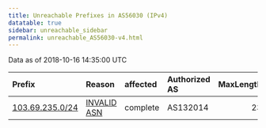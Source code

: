 ```yaml
---
title: Unreachable Prefixes in AS56030 (IPv4)
datatable: true
sidebar: unreachable_sidebar
permalink: unreachable_AS56030-v4.html
---
```


Data as of 2018-10-16 14:35:00 UTC


<div class="datatable-begin"></div>

| Prefix                                                   | Reason                                                                                                 | affected   | Authorized AS   |   MaxLength | Anchor                                       |   unreachable /24s |
|:---------------------------------------------------------|:-------------------------------------------------------------------------------------------------------|:-----------|:----------------|------------:|:---------------------------------------------|-------------------:|
| [103.69.235.0/24](https://stat.ripe.net/103.69.235.0/24) | [INVALID ASN](https://rpki-validator.ripe.net/announcement-preview?asn=AS56030&prefix=103.69.235.0/24) | complete   | AS132014        |          23 | [APNIC](unreachable_APNIC_RPKI_Root-v4.html) |                  1 |

<div class="datatable-end"></div>